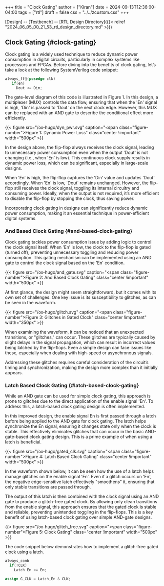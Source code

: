 +++
title = "Clock Gating"
author = ["Kiran"]
date = 2024-09-13T12:36:00-04:00
tags = ["rtl"]
draft = false
css = "../../zcustom.css"
+++

[Design] -- [Testbench] -- [RTL Design Directory]({{< relref "2024_06_05_00_21_53_rtl_design_directory.md" >}})


## Clock Gating {#clock-gating}

Clock gating is a widely used technique to reduce dynamic power consumption in digital circuits, particularly in complex systems like processors and FPGAs. Before diving into the benefits of clock gating, let’s take a look at the following SystemVerilog code snippet:

```verilog
always_ff@(posedge clk)
   if(en)
     Dout <= Din;
```

The gate-level diagram of this code is illustrated in Figure 1. In this design, a multiplexer (MUX) controls the data flow, ensuring that when the 'En' signal is high, 'Din' is passed to 'Dout' on the next clock edge. However, this MUX can be replaced with an AND gate to describe the conditional effect more efficiently.

{{< figure src="/ox-hugo/dyn_pwr.svg" caption="<span class=\"figure-number\">Figure 1: </span>Dynamic Power Loss" class="center !important" width="500px" >}}

In the design above, the flip-flop always receives the clock signal, leading to unnecessary power consumption even when the output 'Dout' is not changing (i.e., when 'En' is low). This continuous clock supply results in dynamic power loss, which can be significant, especially in large-scale designs.

When 'En' is high, the flip-flop captures the 'Din' value and updates 'Dout' accordingly. When 'En' is low, 'Dout' remains unchanged. However, the flip-flop still receives the clock signal, toggling its internal circuitry and consuming power. Ideally, when the output is not required, it’s more efficient to disable the flip-flop by stopping the clock, thus saving power.

Incorporating clock gating in designs can significantly reduce dynamic power consumption, making it an essential technique in power-efficient digital systems.


### And Based Clock Gating {#and-based-clock-gating}

Clock gating tackles power consumption issue by adding logic to control the clock signal itself. When 'En' is low, the clock to the flip-flop is gated (turned off), preventing unnecessary toggling and reducing power consumption. This gating mechanism can be implemented using an AND gate to control the clock signal based on the 'En' condition.

{{< figure src="/ox-hugo/and_gate.svg" caption="<span class=\"figure-number\">Figure 2: </span>And Based Clock Gating" class="center !important" width="500px" >}}

At first glance, the design might seem straightforward, but it comes with its own set of challenges. One key issue is its susceptibility to glitches, as can be seen in the waveform.

{{< figure src="/ox-hugo/glitch.svg" caption="<span class=\"figure-number\">Figure 3: </span>Glitches in Gated Clock" class="center !important" width="350px" >}}

When examining the waveform, it can be noticed that an unexpected transitions, or "glitches," can occur. These glitches are typically caused by slight delays in the signal propagation, which can result in incorrect values being latched by the flip-flops. Even a simple design can face issues like these, especially when dealing with high-speed or asynchronous signals.

Addressing these glitches requires careful consideration of the circuit’s timing and synchronization, making the design more complex than it initially appears.


### Latch Based Clock Gating {#latch-based-clock-gating}

While an AND gate can be used for simple clock gating, this approach is prone to glitches due to the direct application of the enable signal 'En'. To address this, a latch-based clock gating design is often implemented.

In this improved design, the enable signal En is first passed through a latch before being applied to the AND gate for clock gating. The latch helps synchronize the En signal, ensuring it changes state only when the clock is stable. This effectively eliminates glitches that can occur in the basic AND-gate-based clock gating design. This is a prime example of when using a latch is beneficial.

{{< figure src="/ox-hugo/gated_clk.svg" caption="<span class=\"figure-number\">Figure 4: </span>Latch Based Clock Gating" class="center !important" width="500px" >}}

In the waveform shown below, it can be seen how the use of a latch helps manage glitches on the enable signal 'En'. Even if a glitch occurs on 'En', the negative edge-sensitive latch effectively "smoothens" it, ensuring that only stable transitions are passed through.

The output of this latch is then combined with the clock signal using an AND gate to produce a glitch-free gated clock. By allowing only clean transitions from the enable signal, this approach ensures that the gated clock is stable and reliable, preventing unintended toggling in the flip-flops. This is a key benefit of using latch-based clock gating over simple AND-gate designs.

{{< figure src="/ox-hugo/glitch_free.svg" caption="<span class=\"figure-number\">Figure 5: </span>Clock Gating" class="center !important" width="500px" >}}

The code snippet below demonstrates how to implement a glitch-free gated clock using a latch.

```verilog
always_comb
  if(!CLK)
    Latch_En <= En;

assign G_CLK = Latch_En & CLK;
```
